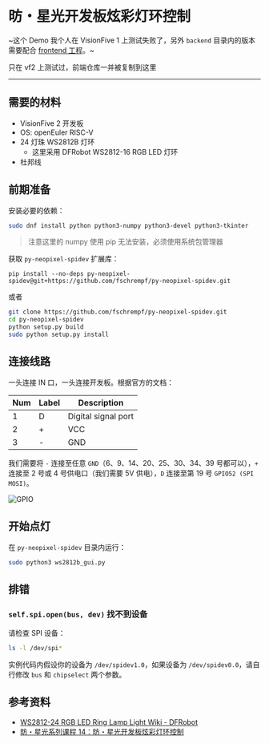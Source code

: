 # 昉・星光开发板炫彩灯环控制

~这个 Demo 我个人在 VisionFive 1 上测试失败了，另外 `backend` 目录内的版本需要配合 [frontend 工程](https://github.com/misaka00251/visionfive2-ws2812b-demo-frontend)。~

只在 vf2 上测试过，前端仓库一并被复制到这里

---

## 需要的材料

 - VisionFive 2 开发板
 - OS: openEuler RISC-V
 - 24 灯珠 WS2812B 灯环
   - 这里采用 DFRobot WS2812-16 RGB LED 灯环
 - 杜邦线

## 前期准备

安装必要的依赖：

```bash
sudo dnf install python python3-numpy python3-devel python3-tkinter
```

> 注意这里的 numpy 使用 pip 无法安装，必须使用系统包管理器

获取 `py-neopixel-spidev` 扩展库：

`pip install --no-deps py-neopixel-spidev@git+https://github.com/fschrempf/py-neopixel-spidev.git`

或者

```bash
git clone https://github.com/fschrempf/py-neopixel-spidev.git
cd py-neopixel-spidev
python setup.py build
sudo python setup.py install
```

## 连接线路

一头连接 IN 口，一头连接开发板。根据官方的文档：

| Num | Label | Description         |
| --- | ----- | ------------------- |
| 1   | D     | Digital signal port |
| 2   | +     | VCC                 |
| 3   | -     | GND                 |

我们需要将 `-` 连接至任意 `GND`（6、9、14、20、25、30、34、39 号都可以），`+` 连接至 2 号或 4 号供电口（我们需要 5V 供电），`D` 连接至第 19 号 `GPIO52 (SPI MOSI)`。

![GPIO](GPIO.png)

## 开始点灯

在 `py-neopixel-spidev` 目录内运行：

```bash
sudo python3 ws2812b_gui.py
```

## 排错

### `self.spi.open(bus, dev)` 找不到设备

请检查 SPI 设备：

```bash
ls -l /dev/spi* 
```

实例代码内假设你的设备为 `/dev/spidev1.0`，如果设备为 `/dev/spidev0.0`，请自行修改 `bus` 和 `chipselect` 两个参数。

## 参考资料

 - [WS2812-24 RGB LED Ring Lamp Light Wiki - DFRobot](https://wiki.dfrobot.com/SKU_DFR0888_RGB_LED_Ring)
 - [昉・星光系列课程 14：昉・星光开发板炫彩灯环控制](https://forum.rvspace.org/t/topic/2833)
